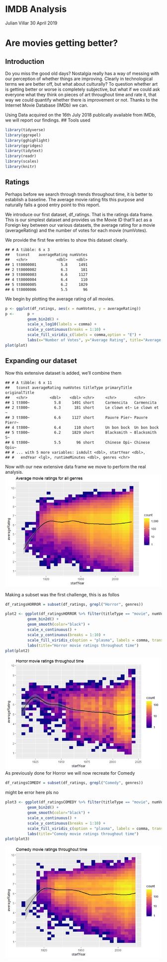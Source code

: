 IMDB Analysis
================
Julian Villar
30 April 2019

# Are movies getting better?

## Introduction

Do you miss the good old days? Nostalgia really has a way of messing
with our perception of whether things are improving. Clearly in
technological terms we are better off, but what about culturally? To
question whether art is getting better or worse is completely
subjective, but what if we could ask everyone what they think on pieces
of art throughout time and rate it, that way we could quantify whether
there is improvement or not. Thanks to the Internet Movie Database
(IMDb) we can.

Using Data acquired on the 16th July 2018 publically available from
IMDb, we will report our findings. \#\# Tools used

``` r
library(tidyverse)
library(ggrepel) 
library(gghighlight)
library(ggridges)
library(tidytext)
library(readr)
library(scales)
library(knitr)
```

## Ratings

Perhaps before we search through trends throughout time, it is better to
establish a baseline. The average movie rating fits this purpose and
naturally falls a good entry point to this report.

We introduce our first dataset, df\_ratings. That is the ratings data
frame. This is our simplest dataset and provides us the Movie ID that’ll
act as a Foreign key between our various datasets, the average rating
for a movie (averageRating) and the number of votes for each movie
(numVotes).

We provide the first few entries to show this dataset clearly.

    ## # A tibble: 6 x 3
    ##   tconst    averageRating numVotes
    ##   <chr>             <dbl>    <dbl>
    ## 1 tt0000001           5.8     1491
    ## 2 tt0000002           6.3      181
    ## 3 tt0000003           6.6     1127
    ## 4 tt0000004           6.4      110
    ## 5 tt0000005           6.2     1829
    ## 6 tt0000006           5.5       96

We begin by plotting the average rating of all movies.

``` r
p <- ggplot(df_ratings, aes(x = numVotes, y = averageRating))
p <-      p +
          geom_bin2d() +
          scale_x_log10(labels = comma) +
          scale_y_continuous(breaks = 1:10) +
          scale_fill_viridis_c(labels = comma,option = "E") +
          labs(x="Number of Votes", y="Average Rating", title="Average IMBd rating and how many people vote that way")
plot(plot)
```

## Expanding our dataset

Now this extensive dataset is added, we’ll combine them

    ## # A tibble: 6 x 11
    ##   tconst averageRating numVotes titleType primaryTitle originalTitle
    ##   <chr>          <dbl>    <dbl> <chr>     <chr>        <chr>        
    ## 1 tt000~           5.8     1491 short     Carmencita   Carmencita   
    ## 2 tt000~           6.3      181 short     Le clown et~ Le clown et ~
    ## 3 tt000~           6.6     1127 short     Pauvre Pier~ Pauvre Pierr~
    ## 4 tt000~           6.4      110 short     Un bon bock  Un bon bock  
    ## 5 tt000~           6.2     1829 short     Blacksmith ~ Blacksmith S~
    ## 6 tt000~           5.5       96 short     Chinese Opi~ Chinese Opiu~
    ## # ... with 5 more variables: isAdult <dbl>, startYear <dbl>,
    ## #   endYear <lgl>, runtimeMinutes <dbl>, genres <chr>

Now with our new extensive data frame we move to perform the real
analysis.
![](IMBd_analysis_files/figure-gfm/unnamed-chunk-6-1.png)<!-- -->

Making a subset was the first challenge, this is as
follos

``` r
df_ratingsHORROR = subset(df_ratings, grepl("Horror", genres))
```

``` r
plot2 <- ggplot(df_ratingsHORROR %>% filter(titleType == "movie", numVotes >= 10), aes(x = startYear, y = averageRating)) +
          geom_bin2d() +
          geom_smooth(color="black") +
          scale_x_continuous() +
          scale_y_continuous(breaks = 1:10) +
          scale_fill_viridis_c(option = "plasma", labels = comma, trans = 'log10') + 
          labs(title="Horror movie ratings throughout time")
plot(plot2)
```

![](IMBd_analysis_files/figure-gfm/unnamed-chunk-8-1.png)<!-- --> As
previously done for Horror we will now recreate for Comedy

``` r
df_ratingsCOMEDY = subset(df_ratings, grepl("Comedy", genres))
```

might be error here pls
no

``` r
plot3 <- ggplot(df_ratingsCOMEDY %>% filter(titleType == "movie", numVotes >= 10), aes(x = startYear, y = averageRating)) +
          geom_bin2d() +
          geom_smooth(color="black") +
          scale_x_continuous() +
          scale_y_continuous(breaks = 1:10) +
          scale_fill_viridis_c(option = "plasma", labels = comma, trans = 'log10') + 
          labs(title="Comedy movie ratings throughout time")
plot(plot3)
```

![](IMBd_analysis_files/figure-gfm/unnamed-chunk-10-1.png)<!-- -->
